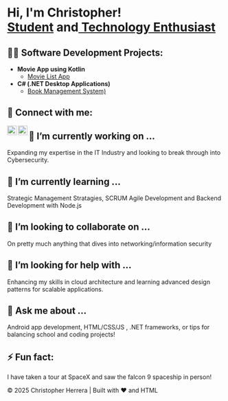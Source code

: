 <h1>Hi, I'm Christopher! <br/><a href="https://github.com/ChrisH914">Student</a> and<a href="https://www.linkedin.com/in/joshmadakor/"> Technology Enthusiast</a></h1>

<h2>👨‍💻 Software Development Projects:</h2>

- <b>Movie App using Kotlin</b>
  - [Movie List App](https://github.com/ChrisH914/MovieBuffsFinal)</b>
- <b>C# (.NET Desktop Applications)</b>
  - [Book Management System)](https://github.com/ChrisH914/BookSystemFinal)
<h2> 🤳 Connect with me:</h2>

[<img align="left" alt="ChristopherHerrera | LinkedIn" width="22px" src="https://cdn.jsdelivr.net/npm/simple-icons@v3/icons/linkedin.svg" />][linkedin]
[<img align="left" alt="ChristopherHerrera | Instagram" width="22px" src="https://cdn.jsdelivr.net/npm/simple-icons@v3/icons/instagram.svg" />][instagram]


[instagram]: https://www.instagram.com/christopher4368/
[linkedin]: www.linkedin.com/in/christopher-herrera-08ba44272


<h2>🔭 I’m currently working on ...</h2>
        <p>Expanding my expertise in the IT Industry and looking to break through into Cybersecurity.</p>

<h2>🌱 I’m currently learning ...</h2>
        <p>Strategic Management Stratagies, SCRUM Agile Development and Backend Development with Node.js</p>

<h2>👯 I’m looking to collaborate on ...</h2>
        <p>On pretty much anything that dives into networking/information security</p>

<h2>🤔 I’m looking for help with ...</h2>
        <p>Enhancing my skills in cloud architecture and learning advanced design patterns for scalable applications.</p>
<h2>💬 Ask me about ...</h2>
        <p>Android app development, HTML/CSS/JS , .NET frameworks, or tips for balancing school and coding projects!</p>

<h2>⚡ Fun fact:</h2>
        <p>I have taken a tour at SpaceX and saw the falcon 9 spaceship in person!</p>
    </div>
<footer>
        © 2025 Christopher Herrera | Built with ❤️ and HTML
</footer>
</body>
</html>
